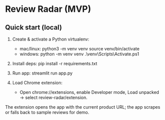 # Review Radar (MVP)

## Quick start (local)
1. Create & activate a Python virtualenv:
   - mac/linux:
     python3 -m venv venv
     source venv/bin/activate
   - windows:
     python -m venv venv
     .\\venv\\Scripts\\Activate.ps1

2. Install deps:
   pip install -r requirements.txt

3. Run app:
   streamlit run app.py

4. Load Chrome extension:
   - Open chrome://extensions, enable Developer mode, Load unpacked -> select review-radar/extension.

The extension opens the app with the current product URL; the app scrapes or falls back to sample reviews for demo.
